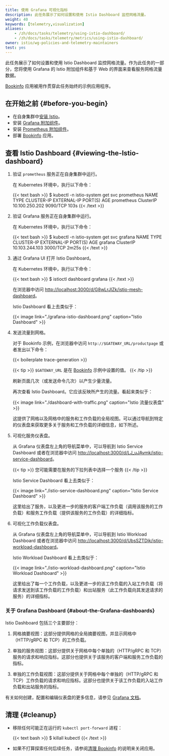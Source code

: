 ```yaml
---
title: 使用 Grafana 可视化指标
description: 此任务展示了如何设置和使用 Istio Dashboard 监控网格流量。
weight: 40
keywords: [telemetry,visualization]
aliases:
    - /zh/docs/tasks/telemetry/using-istio-dashboard/
    - /zh/docs/tasks/telemetry/metrics/using-istio-dashboard/
owner: istio/wg-policies-and-telemetry-maintainers
test: yes
---
```


此任务展示了如何设置和使用 Istio Dashboard 监控网格流量。作为此任务的一部分，您将使用
Grafana 的 Istio 附加组件和基于 Web 的界面来查看服务网格流量数据。

[Bookinfo](/zh/docs/examples/bookinfo/) 应用被用作贯穿此任务始终的示例应用程序。

## 在开始之前  {#before-you-begin}

* 在自身集群中[安装 Istio](/zh/docs/setup/)。
* 安装 [Grafana 附加组件](/zh/docs/ops/integrations/grafana/#option-1-quick-start)。
* 安装 [Prometheus 附加组件](/zh//docs/ops/integrations/prometheus/#option-1-quick-start)。
* 部署 [Bookinfo](/zh/docs/examples/bookinfo/) 应用。

## 查看 Istio Dashboard  {#viewing-the-Istio-dashboard}

1. 验证 `prometheus` 服务正在自身集群中运行。

    在 Kubernetes 环境中，执行以下命令：

    {{< text bash >}}
    $ kubectl -n istio-system get svc prometheus
    NAME         TYPE        CLUSTER-IP       EXTERNAL-IP   PORT(S)    AGE
    prometheus   ClusterIP   10.100.250.202   <none>        9090/TCP   103s
    {{< /text >}}

1. 验证 Grafana 服务正在自身集群中运行。

    在 Kubernetes 环境中，执行以下命令：

    {{< text bash >}}
    $ kubectl -n istio-system get svc grafana
    NAME      TYPE        CLUSTER-IP       EXTERNAL-IP   PORT(S)    AGE
    grafana   ClusterIP   10.103.244.103   <none>        3000/TCP   2m25s
    {{< /text >}}

1. 通过 Grafana UI 打开 Istio Dashboard。

    在 Kubernetes 环境中，执行以下命令：

    {{< text bash >}}
    $ istioctl dashboard grafana
    {{< /text >}}

    在浏览器中访问 [http://localhost:3000/d/G8wLrJIZk/istio-mesh-dashboard](http://localhost:3000/d/G8wLrJIZk/istio-mesh-dashboard)。

    Istio Dashboard 看上去类似于：

    {{< image link="./grafana-istio-dashboard.png" caption="Istio Dashboard" >}}

1. 发送流量到网格。

    对于 Bookinfo 示例，在浏览器中访问 `http://$GATEWAY_URL/productpage` 或者发出以下命令：

    {{< boilerplate trace-generation >}}

    {{< tip >}}
    `$GATEWAY_URL` 是在 [Bookinfo](/zh/docs/examples/bookinfo/) 示例中设置的值。
    {{< /tip >}}

    刷新页面几次（或发送命令几次）以产生少量流量。

    再次查看 Istio Dashboard。它应该反映所产生的流量。看起来类似于：

    {{< image link="./dashboard-with-traffic.png" caption="Istio 流量仪表盘" >}}

    这提供了网格以及网格中的服务和工作负载的全局视图。可以通过导航到特定的仪表盘来获取更多关于服务和工作负载的详细信息，如下所述。

1. 可视化服务仪表盘。

    从 Grafana 仪表盘左上角的导航菜单中，可以导航到 Istio Service Dashboard 或者在浏览器中访问
    [http://localhost:3000/d/LJ_uJAvmk/istio-service-dashboard](http://localhost:3000/d/LJ_uJAvmk/istio-service-dashboard)。

    {{< tip >}}
    您可能需要在服务的下拉列表中选择一个服务
    {{< /tip >}}

    Istio Service Dashboard 看上去类似于：

    {{< image link="./istio-service-dashboard.png" caption="Istio Service Dashboard" >}}

    这里给出了服务，以及更进一步的服务的客户端工作负载（调用该服务的工作负载）和服务工作负载（提供该服务的工作负载）的详细指标。

1. 可视化工作负载仪表盘。

    从 Grafana 仪表盘左上角的导航菜单中，可以导航到 Istio Workload Dashboard 或者在浏览器中访问
    [http://localhost:3000/d/UbsSZTDik/istio-workload-dashboard](http://localhost:3000/d/UbsSZTDik/istio-workload-dashboard)。

    Istio Workload Dashboard 看上去类似于：

    {{< image link="./istio-workload-dashboard.png" caption="Istio Workload Dashboard" >}}

    这里给出了每一个工作负载，以及更进一步的该工作负载的入站工作负载（将请求发送到该工作负载的工作负载）和出站服务（此工作负载向其发送请求的服务）的详细指标。

### 关于 Grafana Dashboard  {#about-the-Grafana-dashboards}

Istio Dashboard 包括三个主要部分：

1. 网格摘要视图：这部分提供网格的全局摘要视图，并显示网格中（HTTP/gRPC 和 TCP）的工作负载。

1. 单独的服务视图：这部分提供关于网格中每个单独的（HTTP/gRPC 和 TCP）服务的请求和响应指标。这部分也提供关于该服务的客户端和服务工作负载的指标。

1. 单独的工作负载视图：这部分提供关于网格中每个单独的（HTTP/gRPC 和 TCP）工作负载的请求和响应指标。这部分也提供关于该工作负载的入站工作负载和出站服务的指标。

有关如何创建，配置和编辑仪表盘的更多信息，请参见
[Grafana 文档](https://docs.grafana.org/)。

## 清理  {#cleanup}

*   移除任何可能正在运行的 `kubectl port-forward` 进程：

    {{< text bash >}}
    $ killall kubectl
    {{< /text >}}

* 如果不打算探索任何后续任务，请参阅[清理 Bookinfo](/zh/docs/examples/bookinfo/#cleanup) 的说明来关闭应用。
